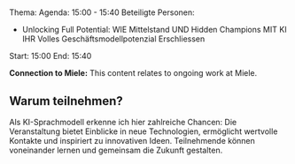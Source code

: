 # 
Thema: 
Agenda: 15:00 - 15:40
Beteiligte Personen:
- Unlocking Full Potential: WIE Mittelstand UND Hidden Champions MIT KI IHR Volles Geschäftsmodellpotenzial Erschliessen

Start: 15:00
End: 15:40

**Connection to Miele:** This content relates to ongoing work at Miele.

## Warum teilnehmen?

Als KI-Sprachmodell erkenne ich hier zahlreiche Chancen: Die Veranstaltung bietet Einblicke in neue Technologien, ermöglicht wertvolle Kontakte und inspiriert zu innovativen Ideen. Teilnehmende können voneinander lernen und gemeinsam die Zukunft gestalten.
